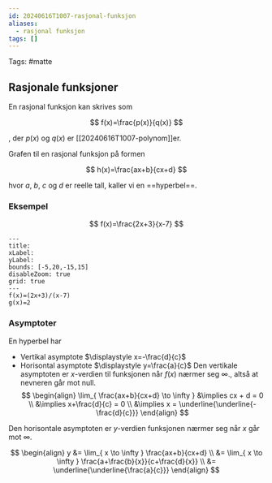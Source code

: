```yaml
---
id: 20240616T1007-rasjonal-funksjon
aliases:
  - rasjonal funksjon
tags: []
---
```


Tags: #matte

## Rasjonale funksjoner

En rasjonal funksjon kan skrives som

$$
f(x)=\frac{p(x)}{q(x)}
$$

, der $p(x)$ og $q(x)$ er [[20240616T1007-polynom]]er.

Grafen til en rasjonal funksjon på formen

$$
h(x)=\frac{ax+b}{cx+d}
$$

hvor $a$, $b$, $c$ og $d$ er reelle tall, kaller vi en ==hyperbel==.

### Eksempel

$$
f(x)=\frac{2x+3}{x-7}
$$

```functionplot
---
title:
xLabel:
yLabel:
bounds: [-5,20,-15,15]
disableZoom: true
grid: true
---
f(x)=(2x+3)/(x-7)
g(x)=2
```

### Asymptoter

En hyperbel har

- Vertikal asymptote $\displaystyle x=-\frac{d}{c}$
- Horisontal asymptote $\displaystyle y=\frac{a}{c}$
  Den vertikale asymptoten er $x$-verdien til funksjonen når $f(x)$ nærmer seg $\infty$., altså at nevneren går mot null.
  $$
  \begin{align}
  \lim_{ \frac{ax+b}{cx+d} \to \infty } &\implies cx + d = 0 \\
  &\implies x+\frac{d}{c} = 0 \\
  &\implies x = \underline{\underline{-\frac{d}{c}}}
  \end{align}
  $$

Den horisontale asymptoten er $y$-verdien funksjonen nærmer seg når $x$ går mot $\infty$.

$$
\begin{align}
y &= \lim_{ x \to \infty } \frac{ax+b}{cx+d} \\
&= \lim_{ x \to \infty } \frac{a+\frac{b}{x}}{c+\frac{d}{x}} \\
&= \underline{\underline{\frac{a}{c}}}
\end{align}
$$

